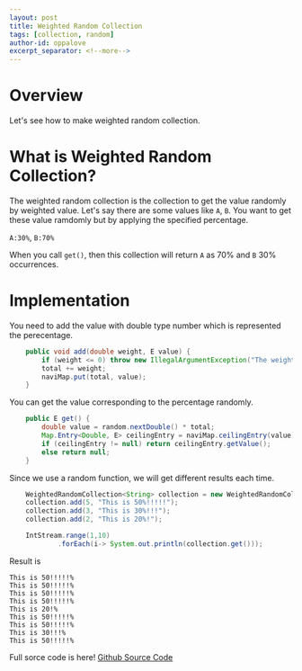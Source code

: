```yaml
---
layout: post
title: Weighted Random Collection
tags: [collection, random]
author-id: oppalove
excerpt_separator: <!--more-->
---
```

# Overview
Let's see how to make weighted random collection.
<!--more-->

# What is Weighted Random Collection?
The weighted random collection is the collection to get the value randomly by weighted value.
Let's say there are some values like `A`, `B`. You want to get these value ramdomly but by applying the specified percentage.

`A:30%`, `B:70%`

When you call `get()`, then this collection will return `A` as 70% and `B` 30% occurrences.

# Implementation
You need to add the value with double type number which is represented the perecentage.

```java
    public void add(double weight, E value) {
        if (weight <= 0) throw new IllegalArgumentException("The weight value is greater than 0.");
        total += weight;
        naviMap.put(total, value);
    }
```

You can get the value corresponding to the percentage randomly.
```java
    public E get() {
        double value = random.nextDouble() * total;
        Map.Entry<Double, E> ceilingEntry = naviMap.ceilingEntry(value);
        if (ceilingEntry != null) return ceilingEntry.getValue();
        else return null;
    }
```

Since we use a random function, we will get different results each time.
```java
    WeightedRandomCollection<String> collection = new WeightedRandomCollection<>();
    collection.add(5, "This is 50%!!!!!");
    collection.add(3, "This is 30%!!!");
    collection.add(2, "This is 20%!");

    IntStream.range(1,10)
            .forEach(i-> System.out.println(collection.get()));
```

Result is
```text
This is 50!!!!!%
This is 50!!!!!%
This is 50!!!!!%
This is 50!!!!!%
This is 20!%
This is 50!!!!!%
This is 50!!!!!%
This is 30!!!%
This is 50!!!!!%
```

Full sorce code is here!
[Github Source Code](https://github.com/han1448/weighted-random-collection)